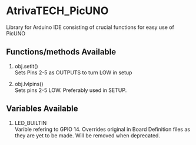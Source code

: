 # AtrivaTECH_PicUNO
Library for Arduino IDE consisting of crucial functions for easy use of PicUNO

## Functions/methods Available

1) obj.setit()<br>
Sets Pins 2-5 as OUTPUTS to turn LOW in setup

2) obj.lvlpins()<br>
Sets pins 2-5 LOW. Preferably used in SETUP. 

## Variables Available

1) LED_BUILTIN<br>
Varible refering to GPIO 14. Overrides original in Board Definition files as they are yet to be made. Will be removed when deprecated.
